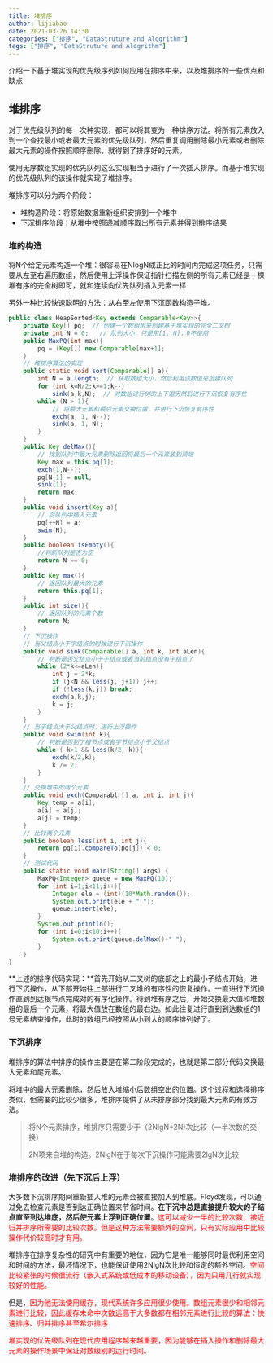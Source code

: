 ```yaml
---
title: 堆排序
author: lijiabao
date: 2021-03-26 14:30
categories: ["排序", "DataStruture and Alogrithm"]
tags: ["排序", "DataStruture and Alogrithm"]
---
```


介绍一下基于堆实现的优先级序列如何应用在排序中来，以及堆排序的一些优点和缺点

## 堆排序

对于优先级队列的每一次种实现，都可以将其变为一种排序方法。将所有元素放入到一个查找最小或者最大元素的优先级队列，然后重复调用删除最小元素或者删除最大元素的操作按照顺序删除，就得到了排序好的元素。

使用无序数组实现的优先队列这么实现相当于进行了一次插入排序。而基于堆实现的优先级队列的该操作就实现了堆排序。

堆排序可以分为两个阶段：

- 堆构造阶段：将原始数据重新组织安排到一个堆中
- 下沉排序阶段：从堆中按照递减顺序取出所有元素并得到排序结果

### 堆的构造

将N个给定元素构造一个堆：很容易在NlogN成正比的时间内完成这项任务，只需要从左至右遍历数组，然后使用上浮操作保证指针扫描左侧的所有元素已经是一棵堆有序的完全树即可，就和连续向优先队列插入元素一样

另外一种比较快速聪明的方法：从右至左使用下沉函数构造子堆。

```java
public class HeapSorted<Key extends Comparable<Key>>{
    private Key[] pq;  // 创建一个数组用来创建基于堆实现的完全二叉树
    private int N = 0;   // 队列大小，只是用[1..N]，0不使用
    public MaxPQ(int max){
        pq = (Key[]) new Comparable[max+1];
    }
    // 堆排序算法的实现
    public static void sort(Comparable[] a){
        int N = a.length;  // 获取数组大小，然后利用该数值来创建队列
        for (int k=N/2;k>=1;k--)
            sink(a,k,N);  // 对数组进行树的上下遍历然后进行下沉恢复有序性
        while (N > 1){
            // 将最大元素和最后元素交换位置，并进行下沉恢复有序性
            exch(a, 1, N--);
            sink(a, 1, N);
        }
    }
    public Key delMax(){
        // 找到队列中最大元素删除返回将最后一个元素放到顶端
        Key max = this.pq[1];
        exch(1,N--);
        pq[N+1] = null;
        sink(1);
        return max;
    }
    public void insert(Key a){
        // 向队列中插入元素
        pq[++N] = a;
        swim(N);
    }
    public boolean isEmpty(){
        //判断队列是否为空
        return N == 0;
    }
    public Key max(){
        // 返回队列最大的元素
        return this.pq[1];
    }
    public int size(){
        // 返回队列的元素个数
        return N;
    }
    // 下沉操作
    // 当父结点小于字结点的时候进行下沉操作
    public void sink(Comparable[] a, int k, int aLen){
        // 判断是否父结点小于子结点或者当前结点没有子结点了
        while (2*k<=aLen){
            int j = 2*k;
            if (j<N && less(j, j+1)) j++;
            if (!less(k,j)) break;
            exch(a,k,j);
            k = j;
        }
    }
    // 当子结点大于父结点时，进行上浮操作
    public void swim(int k){
        // 判断是否到了根节点或者字节结点小于父结点
        while ( k>1 && less(k/2, k)){
            exch(k/2,k);
            k /= 2;
        }
    }
    // 交换堆中的两个元素
    public void exch(Comparablr[] a, int i, int j){
        Key temp = a[i];
        a[i] = a[j];
        a[j] = temp;
    }
    // 比较两个元素
    public boolean less(int i, int j){
        return pq[i].compareTo(pq[j]) < 0;
    }
    // 测试代码
    public static void main(String[] args) {
        MaxPQ<Integer> queue = new MaxPQ(10);
        for (int i=1;i<11;i++){
            Integer ele = (int)(10*Math.random());
            System.out.print(ele + " ");
            queue.insert(ele);
        }
        System.out.println();
        for (int i=0;i<10;i++){
            System.out.print(queue.delMax()+" ");
        }
    }
}
```

**上述的排序代码实现：**首先开始从二叉树的底部之上的最小子结点开始，进行下沉操作，从下部开始往上部进行二叉堆的有序性的恢复操作。一直进行下沉操作直到到达根节点完成对的有序化操作。待到堆有序之后，开始交换最大值和堆数组的最后一个元素，将最大值放在数组的最右边。如此往复进行直到到达数组的1号元素结束操作，此时的数组已经按照从小到大的顺序排列好了。

### 下沉排序

堆排序的算法中排序的操作主要是在第二阶段完成的，也就是第二部分代码交换最大元素和尾元素。

将堆中的最大元素删除，然后放入堆缩小后数组空出的位置。这个过程和选择排序类似，但需要的比较少很多，堆排序提供了从未排序部分找到最大元素的有效方法。

> 将N个元素排序，堆排序只需要少于（2NlgN+2N)次比较（一半次数的交换）
>
> 2N项来自堆的构造。2NlgN在于每次下沉操作可能需要2lgN次比较

### 堆排序的改进（先下沉后上浮）

大多数下沉排序期间重新插入堆的元素会被直接加入到堆底。Floyd发现，可以通过免去检查元素是否到达正确位置来节省时间。**在下沉中总是直接提升较大的子结点直至到达堆底，然后使元素上浮到正确位置**。<font color='red'>这可以减少一半的比较次数，接近归并排序所需要的比较次数。但是这种方法需要额外的空间，只有实际应用中比较操作代价较高时才有用。</font>

堆排序在排序复杂性的研究中有重要的地位，因为它是唯一能够同时最优利用空间和时间的方法，最坏情况下，也能保证使用2NlgN次比较和恒定的额外空间。<font color='red'>空间比较紧张的时候很流行（嵌入式系统或低成本的移动设备），因为只用几行就实现较好的性能。</font>

但是，<font color='red'>因为他无法使用缓存，现代系统许多应用很少使用。数组元素很少和相邻元素进行比较，因此缓存未命中次数远高于大多数都在相邻元素进行比较的算法：快速排序、归并排序甚至希尔排序</font>

<font color='red'>堆实现的优先级队列在现代应用程序越来越重要，因为能够在插入操作和删除最大元素的操作场景中保证对数级别的运行时间。</font>